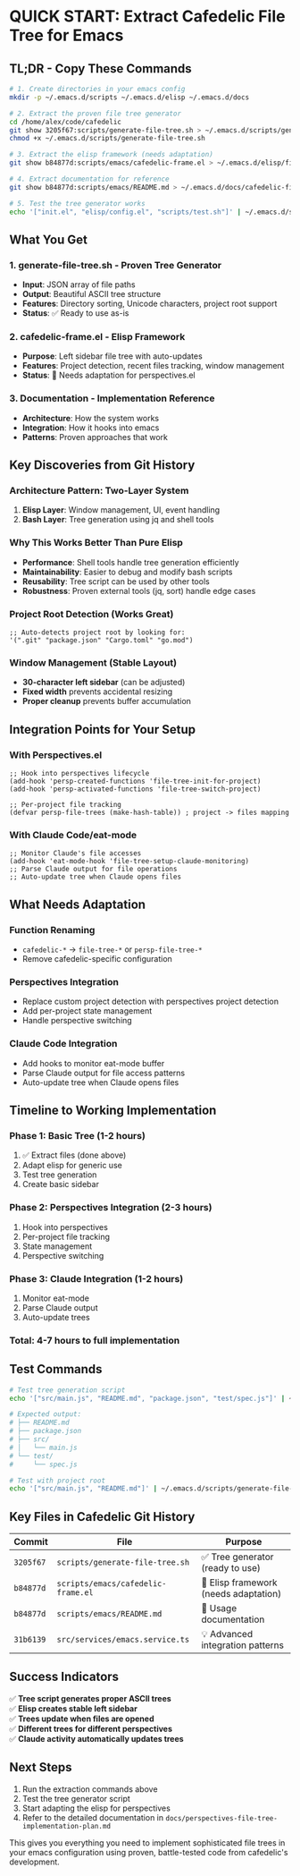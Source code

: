 # QUICK START: Extract Cafedelic File Tree for Emacs

## TL;DR - Copy These Commands

```bash
# 1. Create directories in your emacs config
mkdir -p ~/.emacs.d/scripts ~/.emacs.d/elisp ~/.emacs.d/docs

# 2. Extract the proven file tree generator
cd /home/alex/code/cafedelic
git show 3205f67:scripts/generate-file-tree.sh > ~/.emacs.d/scripts/generate-file-tree.sh
chmod +x ~/.emacs.d/scripts/generate-file-tree.sh

# 3. Extract the elisp framework (needs adaptation)
git show b84877d:scripts/emacs/cafedelic-frame.el > ~/.emacs.d/elisp/file-tree-base.el

# 4. Extract documentation for reference
git show b84877d:scripts/emacs/README.md > ~/.emacs.d/docs/cafedelic-file-tree-reference.md

# 5. Test the tree generator works
echo '["init.el", "elisp/config.el", "scripts/test.sh"]' | ~/.emacs.d/scripts/generate-file-tree.sh --root ~/.emacs.d
```

## What You Get

### 1. **generate-file-tree.sh** - Proven Tree Generator
- **Input**: JSON array of file paths
- **Output**: Beautiful ASCII tree structure
- **Features**: Directory sorting, Unicode characters, project root support
- **Status**: ✅ Ready to use as-is

### 2. **cafedelic-frame.el** - Elisp Framework 
- **Purpose**: Left sidebar file tree with auto-updates
- **Features**: Project detection, recent files tracking, window management
- **Status**: 🔧 Needs adaptation for perspectives.el

### 3. **Documentation** - Implementation Reference
- **Architecture**: How the system works
- **Integration**: How it hooks into emacs
- **Patterns**: Proven approaches that work

## Key Discoveries from Git History

### Architecture Pattern: Two-Layer System
1. **Elisp Layer**: Window management, UI, event handling
2. **Bash Layer**: Tree generation using jq and shell tools

### Why This Works Better Than Pure Elisp
- **Performance**: Shell tools handle tree generation efficiently
- **Maintainability**: Easier to debug and modify bash scripts
- **Reusability**: Tree script can be used by other tools
- **Robustness**: Proven external tools (jq, sort) handle edge cases

### Project Root Detection (Works Great)
```elisp
;; Auto-detects project root by looking for:
'(".git" "package.json" "Cargo.toml" "go.mod")
```

### Window Management (Stable Layout)
- **30-character left sidebar** (can be adjusted)
- **Fixed width** prevents accidental resizing
- **Proper cleanup** prevents buffer accumulation

## Integration Points for Your Setup

### With Perspectives.el
```elisp
;; Hook into perspectives lifecycle
(add-hook 'persp-created-functions 'file-tree-init-for-project)
(add-hook 'persp-activated-functions 'file-tree-switch-project)

;; Per-project file tracking
(defvar persp-file-trees (make-hash-table)) ; project -> files mapping
```

### With Claude Code/eat-mode
```elisp
;; Monitor Claude's file accesses
(add-hook 'eat-mode-hook 'file-tree-setup-claude-monitoring)
;; Parse Claude output for file operations
;; Auto-update tree when Claude opens files
```

## What Needs Adaptation

### Function Renaming
- `cafedelic-*` → `file-tree-*` or `persp-file-tree-*`
- Remove cafedelic-specific configuration

### Perspectives Integration
- Replace custom project detection with perspectives project detection
- Add per-project state management
- Handle perspective switching

### Claude Code Integration
- Add hooks to monitor eat-mode buffer
- Parse Claude output for file access patterns
- Auto-update tree when Claude opens files

## Timeline to Working Implementation

### Phase 1: Basic Tree (1-2 hours)
1. ✅ Extract files (done above)
2. Adapt elisp for generic use
3. Test tree generation
4. Create basic sidebar

### Phase 2: Perspectives Integration (2-3 hours)
1. Hook into perspectives
2. Per-project file tracking
3. State management
4. Perspective switching

### Phase 3: Claude Integration (1-2 hours)
1. Monitor eat-mode
2. Parse Claude output
3. Auto-update trees

### Total: 4-7 hours to full implementation

## Test Commands

```bash
# Test tree generation script
echo '["src/main.js", "README.md", "package.json", "test/spec.js"]' | ~/.emacs.d/scripts/generate-file-tree.sh

# Expected output:
# ├── README.md
# ├── package.json
# ├── src/
# │   └── main.js
# └── test/
#     └── spec.js

# Test with project root
echo '["src/main.js", "README.md"]' | ~/.emacs.d/scripts/generate-file-tree.sh --root /home/alex/project
```

## Key Files in Cafedelic Git History

| Commit | File | Purpose |
|--------|------|---------|
| `3205f67` | `scripts/generate-file-tree.sh` | ✅ Tree generator (ready to use) |
| `b84877d` | `scripts/emacs/cafedelic-frame.el` | 🔧 Elisp framework (needs adaptation) |
| `b84877d` | `scripts/emacs/README.md` | 📖 Usage documentation |
| `31b6139` | `src/services/emacs.service.ts` | 💡 Advanced integration patterns |

## Success Indicators

✅ **Tree script generates proper ASCII trees**  
✅ **Elisp creates stable left sidebar**  
✅ **Trees update when files are opened**  
✅ **Different trees for different perspectives**  
✅ **Claude activity automatically updates trees**

## Next Steps

1. Run the extraction commands above
2. Test the tree generator script  
3. Start adapting the elisp for perspectives
4. Refer to the detailed documentation in `docs/perspectives-file-tree-implementation-plan.md`

This gives you everything you need to implement sophisticated file trees in your emacs configuration using proven, battle-tested code from cafedelic's development.